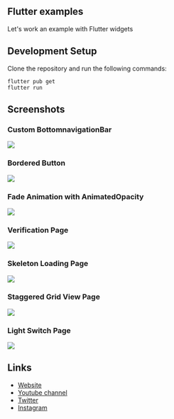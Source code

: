 ## Flutter examples

Let's work an example with Flutter widgets

## Development Setup
Clone the repository and run the following commands:
```
flutter pub get
flutter run
```

## Screenshots

### Custom BottomnavigationBar
<img src="assets/screenshots/bottom-navigation-bar.png" />

### Bordered Button
<img src="assets/screenshots/bordered-button.png" />

### Fade Animation with AnimatedOpacity
<img src="assets/screenshots/fade-animation.png" />


### Verification Page
<img src="assets/screenshots/verification.png" />

### Skeleton Loading Page
<img src="assets/screenshots/skeleton-loading.png" />

### Staggered Grid View Page
<img src="assets/screenshots/staggered-gridview.png" />

### Light Switch Page
<img src="assets/screenshots/light-switch.png" />

## Links

* [Website](https://afgprogrammer.com)
* [Youtube channel](https://youtube.com/afgprogrammer)
* [Twitter](https://twitter.com/afgprogrammer)
* [Instagram](https://instagram.com/afgprogrammer)
